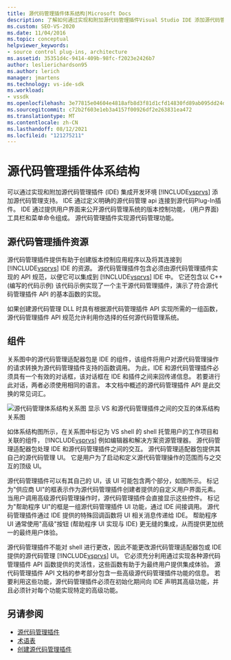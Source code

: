 ```yaml
---
title: 源代码管理插件体系结构|Microsoft Docs
description: 了解如何通过实现和附加源代码管理插件Visual Studio IDE 添加源代码管理支持。
ms.custom: SEO-VS-2020
ms.date: 11/04/2016
ms.topic: conceptual
helpviewer_keywords:
- source control plug-ins, architecture
ms.assetid: 35351d4c-9414-409b-98fc-f2023e2426b7
author: leslierichardson95
ms.author: lerich
manager: jmartens
ms.technology: vs-ide-sdk
ms.workload:
- vssdk
ms.openlocfilehash: 3e77815e04604e4818afb8d3f81d1cfd14830fd89ab095dd24df92fb6e57331f
ms.sourcegitcommit: c72b2f603e1eb3a4157f00926df2e263831ea472
ms.translationtype: MT
ms.contentlocale: zh-CN
ms.lasthandoff: 08/12/2021
ms.locfileid: "121275211"
---
```

# <a name="source-control-plug-in-architecture"></a>源代码管理插件体系结构
可以通过实现和附加源代码管理插件 (IDE) 集成开发环境 [!INCLUDE[vsprvs](../../code-quality/includes/vsprvs_md.md)] 添加源代码管理支持。 IDE 通过定义明确的源代码管理 api 连接到源代码Plug-In插件。 IDE 通过提供用户界面来公开源代码管理系统的版本控制功能， (用户界面) 工具栏和菜单命令组成。 源代码管理插件实现源代码管理功能。

## <a name="source-control-plug-in-resources"></a>源代码管理插件资源
 源代码管理插件提供有助于创建版本控制应用程序以及将其连接到 [!INCLUDE[vsprvs](../../code-quality/includes/vsprvs_md.md)] IDE 的资源。 源代码管理插件包含必须由源代码管理插件实现的 API 规范，以便它可以集成到 [!INCLUDE[vsprvs](../../code-quality/includes/vsprvs_md.md)] IDE 中。 它还包含以 C++ (编写的代码示例) 该代码示例实现了一个主干源代码管理插件，演示了符合源代码管理插件 API 的基本函数的实现。

 如果创建源代码管理 DLL 时具有根据源代码管理插件 API 实现所需的一组函数，源代码管理插件 API 规范允许利用你选择的任何源代码管理系统。

## <a name="components"></a>组件
 关系图中的源代码管理适配器包是 IDE 的组件，该组件将用户对源代码管理操作的请求转换为源代码管理插件支持的函数调用。 为此，IDE 和源代码管理插件必须具有一个有效的对话框，该对话框在 IDE 和插件之间来回传递信息。 若要进行此对话，两者必须使用相同的语言。 本文档中概述的源代码管理插件 API 是此交换的常见词汇。

 ![源代码管理体系结构关系图](../../extensibility/internals/media/vs_sccsdk_plug_in_arch.gif "vs_sccsdk_plug_in_arch") 显示 VS 和源代码管理插件之间的交互的体系结构关系图

 如体系结构图所示，在关系图中标记为 VS shell 的 shell 托管用户的工作项目和关联的组件， [!INCLUDE[vsprvs](../../code-quality/includes/vsprvs_md.md)] 例如编辑器和解决方案资源管理器。 源代码管理适配器包处理 IDE 和源代码管理插件之间的交互。 源代码管理适配器包提供其自己的源代码管理 UI。 它是用户为了启动和定义源代码管理操作的范围而与之交互的顶级 UI。

 源代码管理插件可以有其自己的 UI，该 UI 可能包含两个部分，如图所示。 标记为"供应商 UI"的框表示作为源代码管理插件创建者提供的自定义用户界面元素。 当用户调用高级源代码管理操作时，源代码管理插件会直接显示这些控件。 标记为"帮助程序 UI"的框是一组源代码管理插件 UI 功能，通过 IDE 间接调用。 源代码管理插件通过 IDE 提供的特殊回调函数将 UI 相关消息传递给 IDE。 帮助程序 UI 通常使用"高级"按钮 (帮助程序 UI 实现与 IDE) 更无缝的集成，从而提供更加统一的最终用户体验。

 源代码管理插件不能对 shell 进行更改，因此不能更改源代码管理适配器包或 IDE 提供的源代码管理 [!INCLUDE[vsprvs](../../code-quality/includes/vsprvs_md.md)] UI。 它必须充分利用通过实现各种源代码管理插件 API 函数提供的灵活性，这些函数有助于为最终用户提供集成体验。 源代码管理插件 API 文档的参考部分包含一些高级源代码管理插件功能的信息。 若要利用这些功能，源代码管理插件必须在初始化期间向 IDE 声明其高级功能，并且必须针对每个功能实现特定的高级功能。

## <a name="see-also"></a>另请参阅
- [源代码管理插件](../../extensibility/source-control-plug-ins.md)
- [术语表](../../extensibility/source-control-plug-in-glossary.md)
- [创建源代码管理插件](../../extensibility/internals/creating-a-source-control-plug-in.md)
